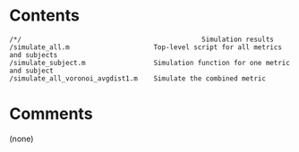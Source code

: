 # Contents
    /*/                                             Simulation results
    /simulate_all.m                     Top-level script for all metrics and subjects
    /simulate_subject.m                 Simulation function for one metric and subject
    /simulate_all_voronoi_avgdist1.m    Simulate the combined metric 

# Comments
(none)
